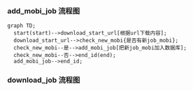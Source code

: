 ### add_mobi_job 流程图
```mermaid
graph TD;
  start(start)-->download_start_url[根据url下载内容];
  download_start_url-->check_new_mobi{是否有新job_mobi};
  check_new_mobi--是-->add_mobi_job[把新job_mobi加入数据库];
  check_new_mobi--否-->end_id(end);
  add_mobi_job-->end_id;
```

### download_job 流程图
